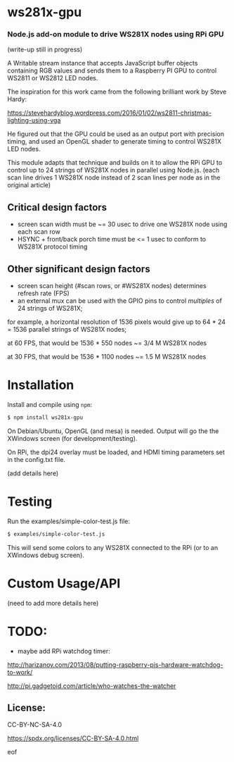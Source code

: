 ws281x-gpu
==========
### Node.js add-on module to drive WS281X nodes using RPi GPU
(write-up still in progress)

A Writable stream instance that accepts JavaScript buffer objects containing RGB values and sends them to a Raspberry PI GPU to control WS2811 or WS2812 LED nodes.

The inspiration for this work came from the following brilliant work by Steve Hardy:

https://stevehardyblog.wordpress.com/2016/01/02/ws2811-christmas-lighting-using-vga

He figured out that the GPU could be used as an output port with precision timing, and used an OpenGL shader to generate timing to control WS281X LED nodes.

This module adapts that technique and builds on it to allow the RPi GPU to control up to 24 strings of WS281X nodes in parallel using Node.js.  (each scan line drives 1 WS281X node instead of 2 scan lines per node as in the original article)

Critical design factors
-----------------------
* screen scan width must be ~= 30 usec to drive one WS281X node using each scan row
* HSYNC + front/back porch time must be <= 1 usec to conform to WS281X protocol timing

Other significant design factors
--------------------------------
* screen scan height (#scan rows, or #WS281X nodes) determines refresh rate (FPS)
* an external mux can be used with the GPIO pins to control *multiples* of 24 strings of WS281X;

for example, a horizontal resolution of 1536 pixels would give up to 64 * 24 = 1536 parallel strings of WS281X nodes;

at 60 FPS, that would be 1536 * 550 nodes ~= 3/4 M WS281X nodes

at 30 FPS, that would be 1536 * 1100 nodes ~= 1.5 M WS281X nodes

Installation
============
Install and compile using `npm`:
``` bash
$ npm install ws281x-gpu
```

On Debian/Ubuntu, OpenGL (and mesa) is needed.  Output will go the the XWindows screen (for development/testing).

On RPi, the dpi24 overlay must be loaded, and HDMI timing parameters set in the config.txt file.

(add details here)

Testing
=======
Run the examples/simple-color-test.js file:
``` bash
$ examples/simple-color-test.js
```

This will send some colors to any WS281X connected to the RPi (or to an XWindows debug screen).

Custom Usage/API
================
(need to add more details here)

TODO:
=====
* maybe add RPi watchdog timer:

http://harizanov.com/2013/08/putting-raspberry-pis-hardware-watchdog-to-work/

http://pi.gadgetoid.com/article/who-watches-the-watcher

License:
--------
CC-BY-NC-SA-4.0

https://spdx.org/licenses/CC-BY-SA-4.0.html

eof
